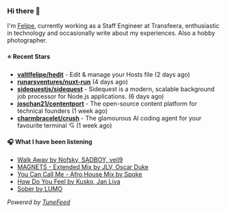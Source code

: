### Hi there 👋

I'm [Felipe](https://felipevm.com), currently working as a Staff Engineer at Transfeera, enthusiastic in technology and occasionally write about my experiences. Also a hobby photographer.

#### ⭐ Recent Stars
- **[valtlfelipe/hedit](https://github.com/valtlfelipe/hedit)** - Edit &amp; manage your Hosts file (2 days ago)
- **[runarsventures/nuxt-run](https://github.com/runarsventures/nuxt-run)** (4 days ago)
- **[sidequestjs/sidequest](https://github.com/sidequestjs/sidequest)** - Sidequest is a modern, scalable background job processor for Node.js applications. (6 days ago)
- **[joschan21/contentport](https://github.com/joschan21/contentport)** - The open-source content platform for technical founders (1 week ago)
- **[charmbracelet/crush](https://github.com/charmbracelet/crush)** - The glamourous AI coding agent for your favourite terminal 💘 (1 week ago)

#### 🎧 What I have been listening
- [Walk Away by Nofsky, SADBOY, veil9](https://open.spotify.com/track/4qvuRD2toxzoaCF5rxDjb3)
- [MAGNETS - Extended Mix by JLV, Oscar Duke](https://open.spotify.com/track/0m0I6I0IbSGIqgfngXkcZo)
- [You Can Call Me - Afro House Mix by Spoke](https://open.spotify.com/track/5gKVUlp7EiHXVoateKsbCz)
- [How Do You Feel by Kusko, Jan Liva](https://open.spotify.com/track/7HfxiBBZXGrYro6pewAzFI)
- [Sober by LUMO](https://open.spotify.com/track/2xxTOCpI0Eb7O0g1MKkRrF)

_Powered by [TuneFeed](https://tunefeed.app?ref=github.com)_
